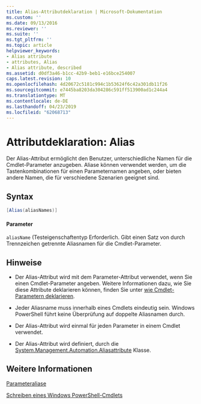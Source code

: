 ```yaml
---
title: Alias-Attributdeklaration | Microsoft-Dokumentation
ms.custom: ''
ms.date: 09/13/2016
ms.reviewer: ''
ms.suite: ''
ms.tgt_pltfrm: ''
ms.topic: article
helpviewer_keywords:
- Alias attribute
- attributes, Alias
- Alias attribute, described
ms.assetid: d0df3a46-b1cc-42b9-beb1-e16bce254007
caps.latest.revision: 10
ms.openlocfilehash: 4d20672c5181c994c1b53624f6c42a301db11f26
ms.sourcegitcommit: e7445ba8203da304286c591ff513900ad1c244a4
ms.translationtype: MT
ms.contentlocale: de-DE
ms.lasthandoff: 04/23/2019
ms.locfileid: "62068713"
---
```

# <a name="alias-attribute-declaration"></a>Attributdeklaration: Alias

Der Alias-Attribut ermöglicht den Benutzer, unterschiedliche Namen für die Cmdlet-Parameter anzugeben. Aliase können verwendet werden, um die Tastenkombinationen für einen Parameternamen angeben, oder bieten andere Namen, die für verschiedene Szenarien geeignet sind.

## <a name="syntax"></a>Syntax

```csharp
[Alias(aliasNames)]
```

#### <a name="parameters"></a>Parameter

`aliasName` (Testeigenschaftentyp Erforderlich. Gibt einen Satz von durch Trennzeichen getrennte Aliasnamen für die Cmdlet-Parameter.

## <a name="remarks"></a>Hinweise

- Der Alias-Attribut wird mit dem Parameter-Attribut verwendet, wenn Sie einen Cmdlet-Parameter angeben. Weitere Informationen dazu, wie Sie diese Attribute deklarieren können, finden Sie unter [wie Cmdlet-Parametern deklarieren](./how-to-declare-cmdlet-parameters.md).

- Jeder Aliasname muss innerhalb eines Cmdlets eindeutig sein. Windows PowerShell führt keine Überprüfung auf doppelte Aliasnamen durch.

- Der Alias-Attribut wird einmal für jeden Parameter in einem Cmdlet verwendet.

- Der Alias-Attribut wird definiert, durch die [System.Management.Automation.Aliasattribute](/dotnet/api/System.Management.Automation.AliasAttribute) Klasse.

## <a name="see-also"></a>Weitere Informationen

[Parameteraliase](./parameter-aliases.md)

[Schreiben eines Windows PowerShell-Cmdlets](./writing-a-windows-powershell-cmdlet.md)
